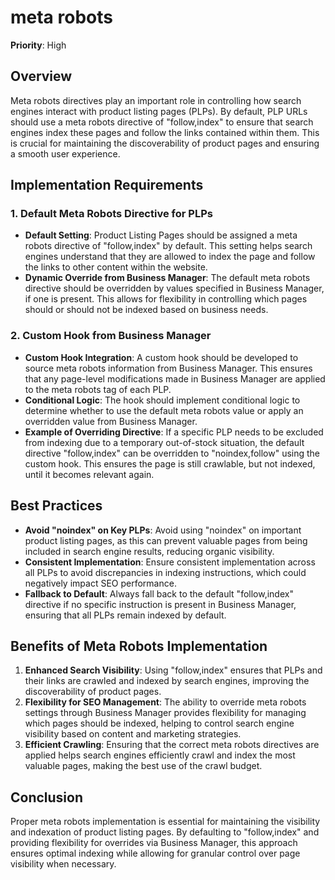 
# meta robots

**Priority**: High

## Overview

Meta robots directives play an important role in controlling how search engines interact with product listing pages (PLPs). By default, PLP URLs should use a meta robots directive of "follow,index" to ensure that search engines index these pages and follow the links contained within them. This is crucial for maintaining the discoverability of product pages and ensuring a smooth user experience.

## Implementation Requirements

### 1. Default Meta Robots Directive for PLPs

- **Default Setting**: Product Listing Pages should be assigned a meta robots directive of "follow,index" by default. This setting helps search engines understand that they are allowed to index the page and follow the links to other content within the website.
- **Dynamic Override from Business Manager**: The default meta robots directive should be overridden by values specified in Business Manager, if one is present. This allows for flexibility in controlling which pages should or should not be indexed based on business needs.

### 2. Custom Hook from Business Manager

- **Custom Hook Integration**: A custom hook should be developed to source meta robots information from Business Manager. This ensures that any page-level modifications made in Business Manager are applied to the meta robots tag of each PLP.
- **Conditional Logic**: The hook should implement conditional logic to determine whether to use the default meta robots value or apply an overridden value from Business Manager.
- **Example of Overriding Directive**: If a specific PLP needs to be excluded from indexing due to a temporary out-of-stock situation, the default directive "follow,index" can be overridden to "noindex,follow" using the custom hook. This ensures the page is still crawlable, but not indexed, until it becomes relevant again.

## Best Practices

- **Avoid "noindex" on Key PLPs**: Avoid using "noindex" on important product listing pages, as this can prevent valuable pages from being included in search engine results, reducing organic visibility.
- **Consistent Implementation**: Ensure consistent implementation across all PLPs to avoid discrepancies in indexing instructions, which could negatively impact SEO performance.
- **Fallback to Default**: Always fall back to the default "follow,index" directive if no specific instruction is present in Business Manager, ensuring that all PLPs remain indexed by default.

## Benefits of Meta Robots Implementation

1. **Enhanced Search Visibility**: Using "follow,index" ensures that PLPs and their links are crawled and indexed by search engines, improving the discoverability of product pages.
2. **Flexibility for SEO Management**: The ability to override meta robots settings through Business Manager provides flexibility for managing which pages should be indexed, helping to control search engine visibility based on content and marketing strategies.
3. **Efficient Crawling**: Ensuring that the correct meta robots directives are applied helps search engines efficiently crawl and index the most valuable pages, making the best use of the crawl budget.

## Conclusion

Proper meta robots implementation is essential for maintaining the visibility and indexation of product listing pages. By defaulting to "follow,index" and providing flexibility for overrides via Business Manager, this approach ensures optimal indexing while allowing for granular control over page visibility when necessary.
